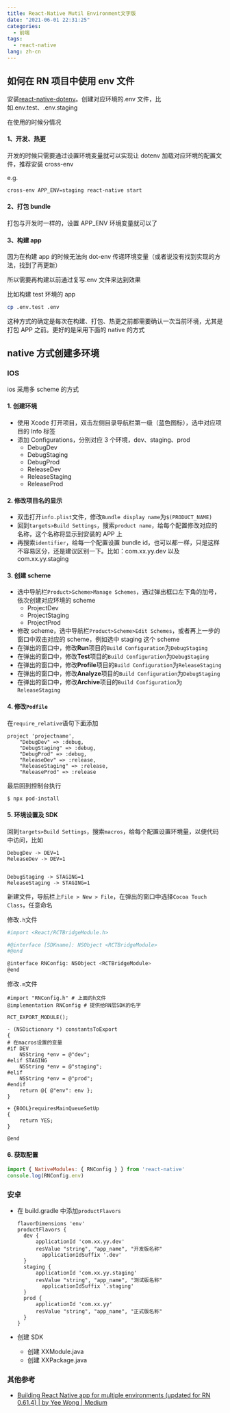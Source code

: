 ```yaml
---
title: React-Native Mutil Environment文字版
date: "2021-06-01 22:31:25"
categories:
  - 前端
tags:
  - react-native
lang: zh-cn
---
```


## 如何在 RN 项目中使用 env 文件

安装[react-native-dotenv](https://www.npmjs.com/package/react-native-dotenv)。创建对应环境的.env 文件，比如.env.test、.env.staging

在使用的时候分情况

#### 1、开发、热更

开发的时候只需要通过设置环境变量就可以实现让 dotenv 加载对应环境的配置文件，推荐安装 cross-env

e.g.

```bash
cross-env APP_ENV=staging react-native start
```

#### 2、打包 bundle

打包与开发时一样的，设置 APP_ENV 环境变量就可以了

#### 3、构建 app

因为在构建 app 的时候无法向 dot-env 传递环境变量（或者说没有找到实现的方法，找到了再更新）

所以需要再构建以前通过复写.env 文件来达到效果

比如构建 test 环境的 app

```bash
cp .env.test .env
```

这种方式的确定是每次在构建、打包、热更之前都需要确认一次当前环境，尤其是打包 APP 之前。更好的是采用下面的 native 的方式

## native 方式创建多环境

### IOS

ios 采用多 scheme 的方式

#### 1. **创建环境**

- 使用 Xcode 打开项目，双击左侧目录导航栏第一级（蓝色图标），选中对应项目的 Info 标签
- 添加 Configurations，分别对应 3 个环境，dev、staging、prod
  - DebugDev
  - DebugStaging
  - DebugProd
  - ReleaseDev
  - ReleaseStaging
  - ReleaseProd

#### 2. **修改项目名的显示**

- 双击打开`info.plist`文件，修改`Bundle display name`为`$(PRODUCT_NAME)`
- 回到`targets>Build Settings`，搜索`product name`，给每个配置修改对应的名称，这个名称将显示到安装的 APP 上
- 再搜索`identifier`，给每一个配置设置 bundle id，也可以都一样，只是这样不容易区分，还是建议区别一下。比如：com.xx.yy.dev 以及 com.xx.yy.staging

#### 3. **创建 scheme**

- 选中导航栏`Product>Scheme>Manage Schemes`，通过弹出框口左下角的加号，依次创建对应环境的 scheme
  - ProjectDev
  - ProjectStaging
  - ProjectProd
- 修改 scheme，选中导航栏`Product>Scheme>Edit Schemes`，或者再上一步的窗口中双击对应的 scheme，例如选中 staging 这个 scheme
- 在弹出的窗口中，修改**Run**项目的`Build Configuration`为`DebugStaging`
- 在弹出的窗口中，修改**Test**项目的`Build Configuration`为`DebugStaging`
- 在弹出的窗口中，修改**Profile**项目的`Build Configuration`为`ReleaseStaging`
- 在弹出的窗口中，修改**Analyze**项目的`Build Configuration`为`DebugStaging`
- 在弹出的窗口中，修改**Archive**项目的`Build Configuration`为`ReleaseStaging`

#### 4. **修改`Podfile`**

在`require_relative`语句下面添加

```
project 'projectname',
	"DebugDev" => :debug,
	"DebugStaging" => :debug,
	"DebugProd" => :debug,
	"ReleaseDev" => :release,
	"ReleaseStaging" => :release,
	"ReleaseProd" => :release
```

最后回到控制台执行

```bash
$ npx pod-install
```

#### 5. **环境设置及 SDK**

回到`targets>Build Settings`，搜索`macros`，给每个配置设置环境量，以便代码中访问，比如

```
DebugDev -> DEV=1
ReleaseDev -> DEV=1


DebugStaging -> STAGING=1
ReleaseStaging -> STAGING=1
```

新建文件，导航栏上`File > New > File`，在弹出的窗口中选择`Cocoa Touch Class`，任意命名

修改`.h`文件

```bash
#import <React/RCTBridgeModule.h>

#@interface [SDKname]: NSObject <RCTBridgeModule>
#@end

@interface RNConfig: NSObject <RCTBridgeModule>
@end
```

修改`.m`文件

```
#import "RNConfig.h" # 上面的h文件
@implementation RNConfig # 提供给RN层SDK的名字

RCT_EXPORT_MODULE();

- (NSDictionary *) constantsToExport
{
# 在macros设置的变量
#if DEV
	NSString *env = @"dev";
#elif STAGING
	NSString *env = @"staging";
#elif
	NSString *env = @"prod";
#endif
	return @{ @"env": env };
}

+ {BOOL}requiresMainQueueSetUp
{
	return YES;
}

@end
```

#### 6. **获取配置**

```js
import { NativeModules: { RNConfig } } from 'react-native'
console.log(RNConfig.env)
```

### 安卓

- 在 build.gradle 中添加`productFlavors`

  ```
  flavorDimensions 'env'
  productFlavors {
  	dev {
  		applicationId 'com.xx.yy.dev'
  		resValue "string", "app_name", "开发版名称"
          applicationIdSuffix '.dev'
  	}
  	staging {
  		applicationId 'com.xx.yy.staging'
  		resValue "string", "app_name", "测试版名称"
          applicationIdSuffix '.staging'
  	}
  	prod {
  		applicationId 'com.xx.yy'
  		resValue "string", "app_name", "正式版名称"
  	}
  }
  ```

- 创建 SDK

  - 创建 XXModule.java
  - 创建 XXPackage.java

### 其他参考

- [Building React Native app for multiple environments (updated for RN 0.61.4) | by Yee Wong | Medium](https://medium.com/@ywongcode/building-multiple-versions-of-a-react-native-app-4361252ddde5)
